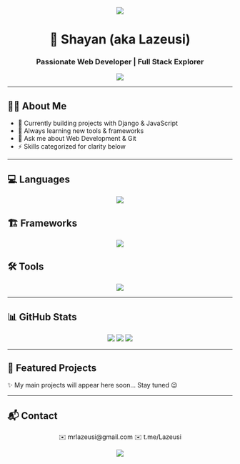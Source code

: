 
<p align="center">
  <img src="https://capsule-render.vercel.app/api?type=waving&color=gradient&height=180&section=header&text=Hi,+I'm+Shayan!&fontSize=40&fontAlignY=35&animation=twinkling&fontColor=fff" />
</p>

<h1 align="center">🚀 Shayan (aka Lazeusi)</h1>
<h3 align="center">Passionate Web Developer | Full Stack Explorer</h3>

<p align="center">
  <img src="https://readme-typing-svg.herokuapp.com/?lines=Coding+with+Passion;Learning+Every+Day;Django+%26+JavaScript;Building+Modern+Websites&center=true&width=500&height=50&color=58A6FF">
</p>

---

## 🧑‍💻 About Me
- 🔭 Currently building projects with Django & JavaScript  
- 🌱 Always learning new tools & frameworks  
- 💬 Ask me about Web Development & Git  
- ⚡ Skills categorized for clarity below

---

## 💻 Languages
<p align="center">
  <img src="https://skillicons.dev/icons?i=python,js,html,css,ts" />
</p>

## 🏗 Frameworks
<p align="center">
  <img src="https://skillicons.dev/icons?i=django,tailwind,aiogram" />
</p>

## 🛠 Tools
<p align="center">
  <img src="https://skillicons.dev/icons?i=git,github,vscode" />
</p>

---

## 📊 GitHub Stats
<p align="center">
  <img src="https://github-readme-stats.vercel.app/api?username=Lazeusi&show_icons=true&theme=tokyonight" />
  <img src="https://github-readme-streak-stats.herokuapp.com/?user=Lazeusi&theme=tokyonight" />
  <img src="https://github-readme-stats.vercel.app/api/top-langs/?username=Lazeusi&layout=compact&theme=tokyonight" />
</p>

---

## 🚀 Featured Projects
✨ My main projects will appear here soon... Stay tuned 😉

---

## 📬 Contact
<p align="center">
  ✉️ mrlazeusi@gmail.com
  ✉️ t.me/Lazeusi
</p>


<p align="center">
  <img src="https://capsule-render.vercel.app/api?type=waving&color=gradient&height=100&section=footer"/>
</p>
